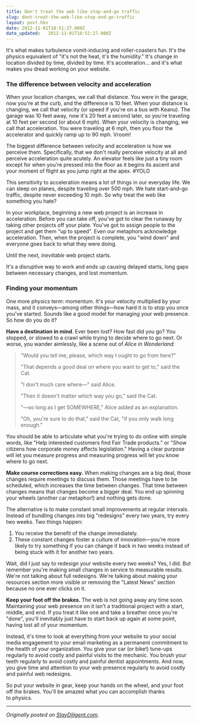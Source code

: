 ```yaml
---
title: Don't treat the web like stop-and-go traffic
slug: dont-treat-the-web-like-stop-and-go-traffic
layout: post.hbs
date: 2012-11-01T18:51:27.000Z
date_updated:   2012-11-01T18:51:27.000Z
---
```


It's what makes turbulence vomit-inducing and roller-coasters fun. It's the physics equivalent of "it's not the heat, it's the humidity." It's change in location divided by time, divided by time. It's acceleration... and it's what makes you dread working on your website.<!--more-->
<h3>The difference between velocity and acceleration</h3>
When your location changes, we call that distance. You were in the garage, now you're at the curb, and the difference is 10 feet. When your distance is changing, we call that velocity (or speed if you're on a bus with Keanu). The garage was 10 feet away, now it's 20 feet a second later, so you're traveling at 10 feet per second (or about 6 mph). When your velocity is changing, we call that acceleration. You were traveling at 6 mph, then you floor the accelerator and quickly ramp up to 90 mph. Vroom!

The biggest difference between velocity and acceleration is how we perceive them. Specifically, that we don't really perceive velocity at all and perceive acceleration quite acutely. An elevator feels like just a tiny room except for when you're pressed into the floor as it begins its ascent and your moment of flight as you jump right at the apex. #YOLO

This sensitivity to acceleration means a lot of things in our everyday life. We can sleep on planes, despite traveling over 500 mph. We hate start-and-go traffic, despite never exceeding 10 mph. So why treat the web like something you hate?

In your workplace, beginning a new web project is an increase in acceleration. Before you can take off, you've got to clear the runaway by taking other projects off your plate. You've got to assign people to the project and get them "up to speed". Even our metaphors acknowledge acceleration. Then, when the project is complete, you "wind down" and everyone goes back to what they were doing.

Until the next, <em>inevitable</em> web project starts.

It's a disruptive way to work and ends up causing delayed starts, long gaps between necessary changes, and lost momentum.
<h3>Finding your momentum</h3>
One more physics term: momentum. It's your velocity multiplied by your mass, and it conveys—among other things—how hard it is to stop you once you've started. Sounds like a good model for managing your web presence. So how do you do it?

<strong>Have a destination in mind</strong>. Ever been lost? How fast did you go? You stopped, or slowed to a crawl while trying to decide where to go next. Or worse, you wander aimlessly, like a scene out of <em>Alice in Wonderland</em>:
<blockquote>"Would you tell me, please, which way I ought to go from here?"

"That depends a good deal on where you want to get to," said the Cat.

"I don't much care where—" said Alice.

"Then it doesn't matter which way you go," said the Cat.

"—so long as I get SOMEWHERE," Alice added as an explanation.

"Oh, you're sure to do that," said the Cat, "if you only walk long enough."</blockquote>
You should be able to articulate what you're trying to do online with simple words, like "Help interested customers find Fair Trade products." or "Show citizens how corporate money affects legislation." Having a clear purpose will let you measure progress and measuring progress will let you know where to go next.

<strong>Make course corrections easy.</strong> When making changes are a big deal, those changes require meetings to discuss them. Those meetings have to be scheduled, which increases the time between changes. That time between changes means that changes become a bigger deal. You end up spinning your wheels (another car metaphor!) and nothing gets done.

The alternative is to make constant small improvements at regular intervals. Instead of bundling changes into big "redesigns" every two years, try every two weeks. Two things happen:
<ol>
	<li>You receive the benefit of the change immediately.</li>
	<li>These constant changes foster a culture of innovation—you're more likely to try something if you can change it back in two weeks instead of being stuck with it for another two years.</li>
</ol>
Wait, did I just say to redesign your website every two weeks? Yes, I did. But remember you're making small changes in service to measurable results. We're not talking about full redesigns. We're talking about making your resources section more visible or removing the "Latest News" section because no one ever clicks on it.

<strong>Keep your foot off the brakes. </strong>The web is not going away any time soon. Maintaining your web presence on it isn't a traditional project with a start, middle, and end. If you treat it like one and take a breather once you're "done", you'll inevitably just have to start back up again at some point, having lost all of your momentum.

Instead, it's time to look at everything from your website to your social media engagement to your email marketing as a permanent commitment to the health of your organization. You give your car (or bike!) tune-ups regularly to avoid costly and painful visits to the mechanic. You brush your teeth regularly to avoid costly and painful dentist appointments. And now, you give time and attention to your web presence regularly to avoid costly and painful web redesigns.

So put your website in gear, keep your hands on the wheel, and your foot off the brakes. You'll be amazed what you can accomplish thanks to physics.

---
*Originally posted on [StayDiligent.com](http://staydiligent.com).*
